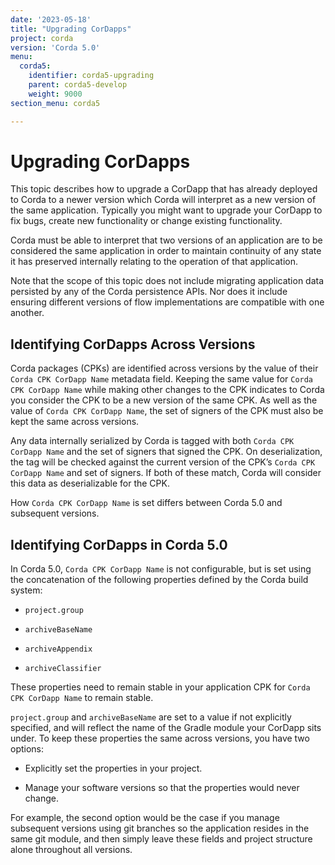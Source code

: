 ```yaml
---
date: '2023-05-18'
title: "Upgrading CorDapps"
project: corda
version: 'Corda 5.0'
menu:
  corda5:
    identifier: corda5-upgrading
    parent: corda5-develop
    weight: 9000
section_menu: corda5

---
```


# Upgrading CorDapps

This topic describes how to upgrade a CorDapp that has already deployed to Corda to a newer version which Corda will interpret as a new version of the same application. Typically you might want to upgrade your CorDapp to fix bugs, create new functionality or change existing functionality. 

Corda must be able to interpret that two versions of an application are to be considered the same application in order to maintain continuity of any state it has preserved internally relating to the operation of that application.

Note that the scope of this topic does not include migrating application data persisted by any of the Corda persistence APIs. Nor does it include ensuring different versions of flow implementations are compatible with one another.

## Identifying CorDapps Across Versions

Corda packages (CPKs) are identified across versions by the value of their `Corda CPK CorDapp Name` metadata field. Keeping the same value for `Corda CPK CorDapp Name` while making other changes to the CPK indicates to Corda you consider the CPK to be a new version of the same CPK. As well as the value of  `Corda CPK CorDapp Name`, the set of signers of the CPK must also be kept the same across versions.

Any data internally serialized by Corda is tagged with both `Corda CPK CorDapp Name` and the set of signers that signed the CPK. On deserialization, the tag will be checked against the current version of the CPK’s `Corda CPK CorDapp Name` and set of signers. If both of these match, Corda will consider this data as deserializable for the CPK.

How `Corda CPK CorDapp Name` is set differs between Corda 5.0 and subsequent versions.

## Identifying CorDapps in Corda 5.0

In Corda 5.0, `Corda CPK CorDapp Name` is not configurable, but is set using the concatenation of the following properties defined by the Corda build system:

* `project.group`

* `archiveBaseName`

* `archiveAppendix`

* `archiveClassifier`

These properties need to remain stable in your application CPK for `Corda CPK CorDapp Name` to remain stable.

`project.group` and `archiveBaseName` are set to a value if not explicitly specified, and will reflect the name of the Gradle module your CorDapp sits under. To keep these properties the same across versions, you have two options:

* Explicitly set the properties in your project.

* Manage your software versions so that the properties would never change. 

For example, the second option would be the case if you manage subsequent versions using git branches so the application resides in the same git module, and then simply leave these fields and project structure alone throughout all versions.